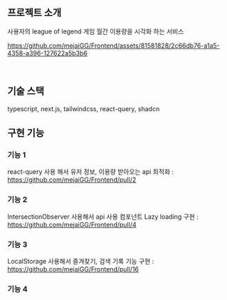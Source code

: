 
## 프로젝트 소개

<p align="justify">
사용자의 league of legend 게임 월간 이용량을 시각화 하는 서비스
</p>

https://github.com/mejaiGG/Frontend/assets/81581828/2c66db76-a1a5-4358-a396-127622a5b3b6


<br>

## 기술 스택

typescript, next.js, tailwindcss, react-query, shadcn
<br>

## 구현 기능

### 기능 1
  react-query 사용 해서 유저 정보, 이용량 받아오는 api 최적화 : https://github.com/mejaiGG/Frontend/pull/2
### 기능 2
  IntersectionObserver 사용해서 api 사용 컴포넌트 Lazy loading 구현 : https://github.com/mejaiGG/Frontend/pull/4
### 기능 3
  LocalStorage 사용해서 즐겨찾기, 검색 기록 기능 구현 :  https://github.com/mejaiGG/Frontend/pull/16
### 기능 4

<br>
